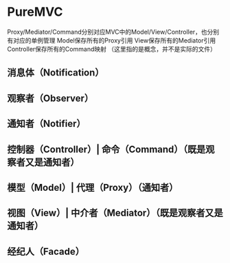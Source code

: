# PureMVC
Proxy/Mediator/Command分别对应MVC中的Model/View/Controller，也分别有对应的单例管理
Model保存所有的Proxy引用
View保存所有的Mediator引用
Controller保存所有的Command映射
（这里指的是概念，并不是实际的文件）

## 消息体（Notification）

## 观察者（Observer）

## 通知者（Notifier）

## 控制器（Controller）| 命令（Command）（既是观察者又是通知者）

## 模型（Model）| 代理（Proxy）（通知者）

## 视图（View）| 中介者（Mediator）（既是观察者又是通知者）

## 经纪人（Facade）
